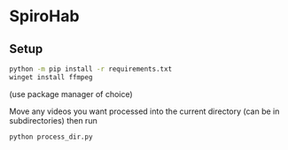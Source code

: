 # SpiroHab

## Setup

```bash
python -m pip install -r requirements.txt
winget install ffmpeg
```
(use package manager of choice)

Move any videos you want processed into the current directory (can be in subdirectories) then run

```bash
python process_dir.py
```
